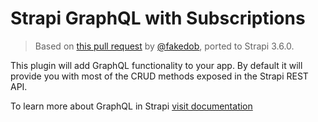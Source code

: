 # Strapi GraphQL with Subscriptions

> Based on [this pull request](https://github.com/strapi/strapi/pull/6789/) by [@fakedob](https://github.com/fakedob),
> ported to Strapi 3.6.0.

This plugin will add GraphQL functionality to your app.
By default it will provide you with most of the CRUD methods exposed in the Strapi REST API.

To learn more about GraphQL in Strapi [visit documentation](https://strapi.io/documentation/developer-docs/latest/development/plugins/graphql.html)
